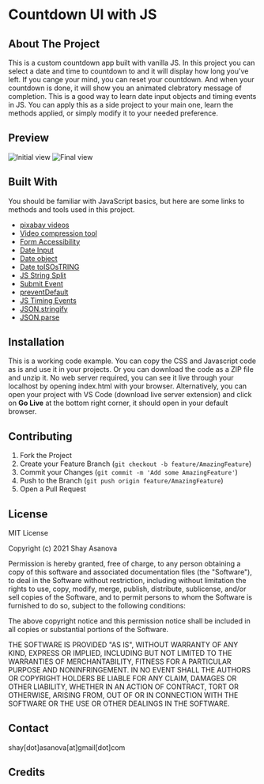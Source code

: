 # Countdown UI with JS

## About The Project
This is a custom countdown app built with vanilla JS.
In this project you can select a date and time to countdown to and it will display how long you've left. If you cange your mind, you can reset your countdown. And when your countdown is done, it will show you an animated clebratory message of completion. 
This is a good way to learn date input objects and timing events in JS. You can apply this as a side project to your main one, learn the methods applied, or simply modify it to your needed preference. 
## Preview

![Initial view](media/image1.gif)
![Final view](media/image2.gif)

## Built With

You should be familiar with JavaScript basics, but here are some links to methods and tools used in this project.

- [pixabay videos](https://pixabay.com/videos/)
- [Video compression tool](https://www.youcompress.com)
- [Form Accessibility](https://developer.mozilla.org/en-US/docs/Web/Accessibility/ARIA/forms/Basic_form_hints)
- [Date Input](https://developer.mozilla.org/en-US/docs/Web/HTML/Element/input/date)
- [Date object](https://www.w3schools.com/jsref/jsref_obj_date.asp)
- [Date toISOsTRING](https://developer.mozilla.org/en-US/docs/Web/JavaScript/Reference/Global_Objects/Date/toISOString)
- [JS String Split](https://www.w3schools.com/jsref/jsref_split.asp)
- [Submit Event](https://developer.mozilla.org/en-US/docs/Web/API/HTMLFormElement/submit_event)
- [preventDefault](https://www.w3schools.com/jsref/event_preventdefault.asp)
- [JS Timing Events](https://www.w3schools.com/js/js_timing.asp)
- [JSON.stringify](https://developer.mozilla.org/en-US/docs/Web/JavaScript/Reference/Global_Objects/JSON/stringify)
- [JSON.parse](https://developer.mozilla.org/en-US/docs/Web/JavaScript/Reference/Global_Objects/JSON/parse)

## Installation

This is a working code example.
You can copy the CSS and Javascript code as is and use it in your projects.
Or you can download the code as a ZIP file and unzip it. No web server required, you can see it live through your localhost by opening index.html with your browser. Alternatively, you can open your project with VS Code (download live server extension) and click on **Go Live** at the bottom right corner, it should open in your default browser.

## Contributing

1. Fork the Project
2. Create your Feature Branch (`git checkout -b feature/AmazingFeature`)
3. Commit your Changes (`git commit -m 'Add some AmazingFeature'`)
4. Push to the Branch (`git push origin feature/AmazingFeature`)
5. Open a Pull Request

## License

MIT License

Copyright (c) 2021 Shay Asanova

Permission is hereby granted, free of charge, to any person obtaining a copy
of this software and associated documentation files (the "Software"), to deal
in the Software without restriction, including without limitation the rights
to use, copy, modify, merge, publish, distribute, sublicense, and/or sell
copies of the Software, and to permit persons to whom the Software is
furnished to do so, subject to the following conditions:

The above copyright notice and this permission notice shall be included in all
copies or substantial portions of the Software.

THE SOFTWARE IS PROVIDED "AS IS", WITHOUT WARRANTY OF ANY KIND, EXPRESS OR
IMPLIED, INCLUDING BUT NOT LIMITED TO THE WARRANTIES OF MERCHANTABILITY,
FITNESS FOR A PARTICULAR PURPOSE AND NONINFRINGEMENT. IN NO EVENT SHALL THE
AUTHORS OR COPYRIGHT HOLDERS BE LIABLE FOR ANY CLAIM, DAMAGES OR OTHER
LIABILITY, WHETHER IN AN ACTION OF CONTRACT, TORT OR OTHERWISE, ARISING FROM,
OUT OF OR IN CONNECTION WITH THE SOFTWARE OR THE USE OR OTHER DEALINGS IN THE
SOFTWARE.

## Contact

shay[dot]asanova[at]gmail[dot]com

## Credits
